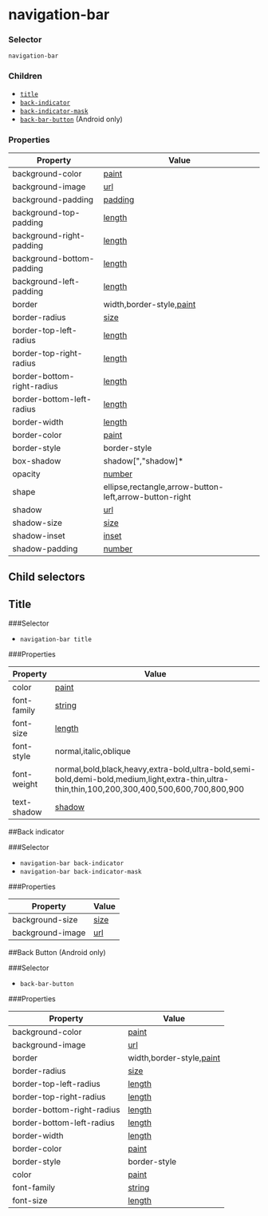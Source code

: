 navigation-bar
==============

### Selector
`navigation-bar`

### Children

 - [`title`](#title)
 - [`back-indicator`](#back-indicator)
 - [`back-indicator-mask`](#back-indicator-mask)
 - [`back-bar-button`](#back-bar-button) (Android only)


### Properties

<table class="table">
  <thead>
    <th>Property</th>
    <th>Value</th>
  </thead>
  <tr>
    <td>background-color</td>
    <td><a href="pixate_values_values.md.html#paint">paint</a>
    </td>
  </tr>
  <tr>
    <td>background-image</td>
    <td><a href="pixate_values_values.md.html#url">url</a>
    </td>
  </tr>
  <tr>
    <td>background-padding</td>
    <td><a href="pixate_values_values.md.html#padding">padding</a>
    </td>
  </tr>
  <tr>
    <td>background-top-padding</td>
    <td><a href="pixate_values_values.md.html#length">length</a>
    </td>
  </tr>
  <tr>
    <td>background-right-padding</td>
    <td><a href="pixate_values_values.md.html#length">length</a>
    </td>
  </tr>
  <tr>
    <td>background-bottom-padding</td>
    <td><a href="pixate_values_values.md.html#length">length</a>
    </td>
  </tr>
  <tr>
    <td>background-left-padding</td>
    <td><a href="pixate_values_values.md.html#length">length</a>
    </td>
  </tr>
  <tr>
    <td>border</td>
    <td><span>width</span><span>,</span><span>border-style</span><span>,</span><a href="pixate_values_values.md.html#paint">paint</a>
    </td>
  </tr>
  <tr>
    <td>border-radius</td>
    <td><a href="pixate_values_values.md.html#size">size</a>
    </td>
  </tr>
  <tr>
    <td>border-top-left-radius</td>
    <td><a href="pixate_values_values.md.html#length">length</a>
    </td>
  </tr>
  <tr>
    <td>border-top-right-radius</td>
    <td><a href="pixate_values_values.md.html#length">length</a>
    </td>
  </tr>
  <tr>
    <td>border-bottom-right-radius</td>
    <td><a href="pixate_values_values.md.html#length">length</a>
    </td>
  </tr>
  <tr>
    <td>border-bottom-left-radius</td>
    <td><a href="pixate_values_values.md.html#length">length</a>
    </td>
  </tr>
  <tr>
    <td>border-width</td>
    <td><a href="pixate_values_values.md.html#length">length</a>
    </td>
  </tr>
  <tr>
    <td>border-color</td>
    <td><a href="pixate_values_values.md.html#paint">paint</a>
    </td>
  </tr>
  <tr>
    <td>border-style</td>
    <td><span>border-style</span>
    </td>
  </tr>
  <tr>
    <td>box-shadow</td>
    <td><span>shadow[&quot;,&quot;shadow]*</span>
    </td>
  </tr>
  <tr>
    <td>opacity</td>
    <td><a href="pixate_values_values.md.html#number">number</a>
    </td>
  </tr>
  <tr>
    <td>shape</td>
    <td><span>ellipse</span><span>,</span><span>rectangle</span><span>,</span><span>arrow-button-left</span><span>,</span><span>arrow-button-right</span>
    </td>
  </tr>
  <tr>
    <td>shadow</td>
    <td><a href="pixate_values_values.md.html#url">url</a>
    </td>
  </tr>
  <tr>
    <td>shadow-size</td>
    <td><a href="pixate_values_values.md.html#size">size</a>
    </td>
  </tr>
  <tr>
    <td>shadow-inset</td>
    <td><a href="pixate_values_values.md.html#inset">inset</a>
    </td>
  </tr>
  <tr>
    <td>shadow-padding</td>
    <td><a href="pixate_values_values.md.html#number">number</a>
    </td>
  </tr>
</table>


## Child selectors

<a id="title"></a>
## Title

###Selector

- `navigation-bar title`

###Properties

<table class="table">
  <thead>
    <th>Property</th>
    <th>Value</th>
  </thead>
  <tr>
    <td>color</td>
    <td><a href="pixate_values_values.md.html#paint">paint</a>
    </td>
  </tr>
  <tr>
    <td>font-family</td>
    <td><a href="pixate_values_values.md.html#string">string</a>
    </td>
  </tr>
  <tr>
    <td>font-size</td>
    <td><a href="pixate_values_values.md.html#length">length</a>
    </td>
  </tr>
  <tr>
    <td>font-style</td>
    <td><span>normal</span><span>,</span><span>italic</span><span>,</span><span>oblique</span>
    </td>
  </tr>
  <tr>
    <td>font-weight</td>
    <td><span>normal</span><span>,</span><span>bold</span><span>,</span><span>black</span><span>,</span><span>heavy</span><span>,</span><span>extra-bold</span><span>,</span><span>ultra-bold</span><span>,</span><span>semi-bold</span><span>,</span><span>demi-bold</span><span>,</span><span>medium</span><span>,</span><span>light</span><span>,</span><span>extra-thin</span><span>,</span><span>ultra-thin</span><span>,</span><span>thin</span><span>,</span><span>100</span><span>,</span><span>200</span><span>,</span><span>300</span><span>,</span><span>400</span><span>,</span><span>500</span><span>,</span><span>600</span><span>,</span><span>700</span><span>,</span><span>800</span><span>,</span><span>900</span>
    </td>
  </tr>
  <tr>
    <td>text-shadow</td>
    <td><a href="pixate_values_values.md.html#shadow">shadow</a>
    </td>
  </tr>
</table>

<a id="back-indicator"></a>
<a id="back-indicator-mask"></a>

##Back indicator

###Selector

- `navigation-bar back-indicator`
- `navigation-bar back-indicator-mask`

###Properties

<table class="table">
  <thead>
    <th>Property</th>
    <th>Value</th>
  </thead>
  <tr>
    <td>background-size</td>
    <td><a href="pixate_values_values.md.html#size">size</a>
    </td>
  </tr>
  <tr>
    <td>background-image</td>
    <td><a href="pixate_values_values.md.html#url">url</a>
    </td>
  </tr>
</table>

<a id="back-bar-button"></a>

##Back Button (Android only)

###Selector

- `back-bar-button`

###Properties

<table class="table">
  <thead>
    <th>Property</th>
    <th>Value</th>
  </thead>
  <tr>
    <td>background-color</td>
    <td><a href="pixate_values_values.md.html#paint">paint</a>
    </td>
  </tr>
  <tr>
    <td>background-image</td>
    <td><a href="pixate_values_values.md.html#url">url</a>
    </td>
  </tr>
  <tr>
    <td>border</td>
    <td><span>width</span><span>,</span><span>border-style</span><span>,</span><a href="pixate_values_values.md.html#paint">paint</a>
    </td>
  </tr>
  <tr>
    <td>border-radius</td>
    <td><a href="pixate_values_values.md.html#size">size</a>
    </td>
  </tr>
  <tr>
    <td>border-top-left-radius</td>
    <td><a href="pixate_values_values.md.html#length">length</a>
    </td>
  </tr>
  <tr>
    <td>border-top-right-radius</td>
    <td><a href="pixate_values_values.md.html#length">length</a>
    </td>
  </tr>
  <tr>
    <td>border-bottom-right-radius</td>
    <td><a href="pixate_values_values.md.html#length">length</a>
    </td>
  </tr>
  <tr>
    <td>border-bottom-left-radius</td>
    <td><a href="pixate_values_values.md.html#length">length</a>
    </td>
  </tr>
  <tr>
    <td>border-width</td>
    <td><a href="pixate_values_values.md.html#length">length</a>
    </td>
  </tr>
  <tr>
    <td>border-color</td>
    <td><a href="pixate_values_values.md.html#paint">paint</a>
    </td>
  </tr>
  <tr>
    <td>border-style</td>
    <td><span>border-style</span>
    </td>
  </tr>
  <tr>
    <td>color</td>
    <td><a href="pixate_values_values.md.html#paint">paint</a>
    </td>
  </tr>
  <tr>
    <td>font-family</td>
    <td><a href="pixate_values_values.md.html#string">string</a>
    </td>
  </tr>
  <tr>
    <td>font-size</td>
    <td><a href="pixate_values_values.md.html#length">length</a>
    </td>
  </tr>
</table>

